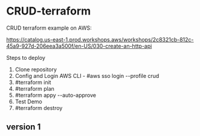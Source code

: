 # CRUD-terraform
CRUD terraform example on AWS:

https://catalog.us-east-1.prod.workshops.aws/workshops/2c8321cb-812c-45a9-927d-206eea3a500f/en-US/030-create-an-http-api

Steps to deploy
1. Clone repository
2. Config and Login AWS CLI - #aws sso login --profile crud
3. #terraform init
4. #terraform plan
5. #terraform appy --auto-approve
6. Test Demo
7. #terraform destroy

## version 1
